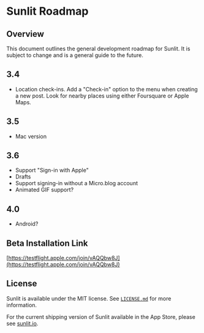 # Sunlit Roadmap

## Overview
This document outlines the general development roadmap for Sunlit. It is subject to change and is a general guide to the future.

## 3.4
- Location check-ins. Add a "Check-in" option to the menu when creating a new post. Look for nearby places using either Foursquare or Apple Maps.

## 3.5
- Mac version

## 3.6
- Support "Sign-in with Apple"
- Drafts
- Support signing-in without a Micro.blog account
- Animated GIF support?

## 4.0
- Android?

## Beta Installation Link
[https://testflight.apple.com/join/vAQQbw8J](https://testflight.apple.com/join/vAQQbw8J)

## License
Sunlit is available under the MIT license. See [`LICENSE.md`](https://github.com/microdotblog/sunlit/blob/develop/LICENSE.md) for more information.

For the current shipping version of Sunlit available in the App Store, please see [sunlit.io](https://sunlit.io/).

